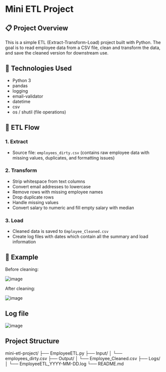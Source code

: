 # Mini ETL Project

## 📋 Project Overview
This is a simple ETL (Extract-Transform-Load) project built with Python. The goal is to read employee data from a CSV file, clean and transform the data, and save the cleaned version for downstream use.

## 🔧 Technologies Used
- Python 3
- pandas
- logging
- email-validator
- datetime
- csv
- os / shutil (file operations)

## 🔄 ETL Flow

### 1. Extract
- Source file: `employees_dirty.csv` (contains raw employee data with missing values, duplicates, and formatting issues)

### 2. Transform
- Strip whitespace from text columns
- Convert email addresses to lowercase
- Remove rows with missing employee names
- Drop duplicate rows
- Handle missing values
- Convert salary to numeric and fill empty salary with median

### 3. Load
- Cleaned data is saved to `Employee_Cleaned.csv`
- Create log files with dates which contain all the summary and load information

## 📝 Example

Before cleaning:

![image](https://github.com/user-attachments/assets/5a69d9db-9dad-4338-a0e6-9d95bafed46d)

After cleaning:

![image](https://github.com/user-attachments/assets/72793a96-4079-459e-b0f1-da52bca33884)

## Log file

![image](https://github.com/user-attachments/assets/3e6c2ca1-4f77-4003-b5b2-daa45a0e4f1f)


##  Project Structure
mini-etl-project/
├── EmployeeETL.py
├── Input/
│ └── employees_dirty.csv
├── Output/
│ └── Employee_Cleaned.csv
├── Logs/
│ └── EmployeeETL_YYYY-MM-DD.log
└── README.md


